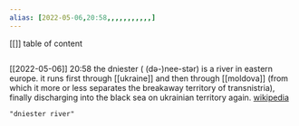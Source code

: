 ```yaml
---
alias: [2022-05-06,20:58,,,,,,,,,,,]
---
```

[[]]
table of content
```toc
```

[[2022-05-06]] 20:58
the dniester ( (də-)nee-stər) is a river in eastern europe. it runs first through [[ukraine]] and then through [[moldova]] (from which it more or less separates the breakaway territory of transnistria), finally discharging into the black sea on ukrainian territory again.
[wikipedia](https://en.wikipedia.org/wiki/dniester)
```query
"dniester river"
```